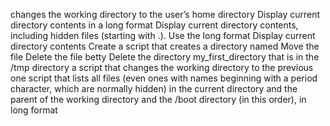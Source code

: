 changes the working directory to the user’s home directory
 Display current directory contents in a long format 
 Display current directory contents, including hidden files (starting with .). Use the long format 
Display current directory contents
Create a script that creates a directory named
Move the file
Delete the file betty
 Delete the directory my_first_directory that is in the /tmp directory 
a script that changes the working directory to the previous one
 script that lists all files (even ones with names beginning with a period character, which are normally hidden) in the current directory and the parent of the working directory and the /boot directory (in this order), in long format 
